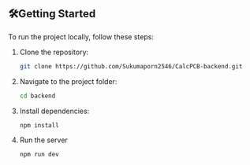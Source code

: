 
## 🛠Getting Started
To run the project locally, follow these steps:


1. Clone the repository:
   
   ```bash
   git clone https://github.com/Sukumaporn2546/CalcPCB-backend.git
   
2. Navigate to the project folder:

   ```bash
   cd backend
   
3. Install dependencies:

   ```bash
   npm install

4. Run the server
   
   ```bash
   npm run dev
